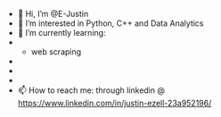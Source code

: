 - 👋 Hi, I’m @E-Justin
- 👀 I’m interested in Python, C++ and Data Analytics 
- 🌱 I’m currently learning:
-   * web scraping
-   
-   
-   
- 📫 How to reach me: through linkedin @ https://www.linkedin.com/in/justin-ezell-23a952196/

<!---
E-Justin/E-Justin is a ✨ special ✨ repository because its `README.md` (this file) appears on your GitHub profile.
You can click the Preview link to take a look at your changes.
--->
